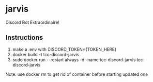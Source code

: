 # jarvis
Discord Bot Extraordinaire!

## Instructions
1. make a .env with DISCORD_TOKEN={TOKEN_HERE} 
2. docker build -t tcc-discord-jarvis 
3. sudo docker run --restart always -d -name tcc-discord-jarvis tcc-discord-jarvis

Note: use docker rm to get rid of container before starting updated one
